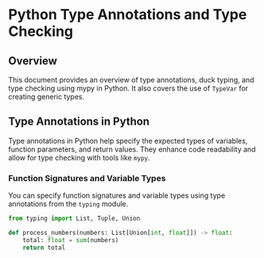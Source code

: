 # Python Type Annotations and Type Checking

## Overview

This document provides an overview of type annotations, duck typing, and type checking using mypy in Python. It also covers the use of `TypeVar` for creating generic types.

## Type Annotations in Python

Type annotations in Python help specify the expected types of variables, function parameters, and return values. They enhance code readability and allow for type checking with tools like `mypy`.

### Function Signatures and Variable Types

You can specify function signatures and variable types using type annotations from the `typing` module.

```python
from typing import List, Tuple, Union

def process_numbers(numbers: List[Union[int, float]]) -> float:
    total: float = sum(numbers)
    return total
